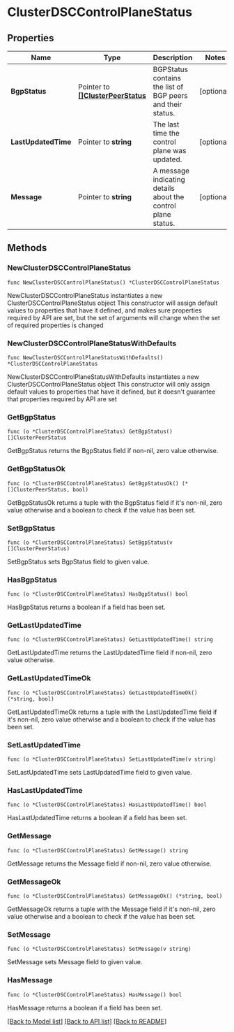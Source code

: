 # ClusterDSCControlPlaneStatus

## Properties

Name | Type | Description | Notes
------------ | ------------- | ------------- | -------------
**BgpStatus** | Pointer to [**[]ClusterPeerStatus**](ClusterPeerStatus.md) | BGPStatus contains the list of BGP peers and their status. | [optional] 
**LastUpdatedTime** | Pointer to **string** | The last time the control plane was updated. | [optional] 
**Message** | Pointer to **string** | A message indicating details about the control plane status. | [optional] 

## Methods

### NewClusterDSCControlPlaneStatus

`func NewClusterDSCControlPlaneStatus() *ClusterDSCControlPlaneStatus`

NewClusterDSCControlPlaneStatus instantiates a new ClusterDSCControlPlaneStatus object
This constructor will assign default values to properties that have it defined,
and makes sure properties required by API are set, but the set of arguments
will change when the set of required properties is changed

### NewClusterDSCControlPlaneStatusWithDefaults

`func NewClusterDSCControlPlaneStatusWithDefaults() *ClusterDSCControlPlaneStatus`

NewClusterDSCControlPlaneStatusWithDefaults instantiates a new ClusterDSCControlPlaneStatus object
This constructor will only assign default values to properties that have it defined,
but it doesn't guarantee that properties required by API are set

### GetBgpStatus

`func (o *ClusterDSCControlPlaneStatus) GetBgpStatus() []ClusterPeerStatus`

GetBgpStatus returns the BgpStatus field if non-nil, zero value otherwise.

### GetBgpStatusOk

`func (o *ClusterDSCControlPlaneStatus) GetBgpStatusOk() (*[]ClusterPeerStatus, bool)`

GetBgpStatusOk returns a tuple with the BgpStatus field if it's non-nil, zero value otherwise
and a boolean to check if the value has been set.

### SetBgpStatus

`func (o *ClusterDSCControlPlaneStatus) SetBgpStatus(v []ClusterPeerStatus)`

SetBgpStatus sets BgpStatus field to given value.

### HasBgpStatus

`func (o *ClusterDSCControlPlaneStatus) HasBgpStatus() bool`

HasBgpStatus returns a boolean if a field has been set.

### GetLastUpdatedTime

`func (o *ClusterDSCControlPlaneStatus) GetLastUpdatedTime() string`

GetLastUpdatedTime returns the LastUpdatedTime field if non-nil, zero value otherwise.

### GetLastUpdatedTimeOk

`func (o *ClusterDSCControlPlaneStatus) GetLastUpdatedTimeOk() (*string, bool)`

GetLastUpdatedTimeOk returns a tuple with the LastUpdatedTime field if it's non-nil, zero value otherwise
and a boolean to check if the value has been set.

### SetLastUpdatedTime

`func (o *ClusterDSCControlPlaneStatus) SetLastUpdatedTime(v string)`

SetLastUpdatedTime sets LastUpdatedTime field to given value.

### HasLastUpdatedTime

`func (o *ClusterDSCControlPlaneStatus) HasLastUpdatedTime() bool`

HasLastUpdatedTime returns a boolean if a field has been set.

### GetMessage

`func (o *ClusterDSCControlPlaneStatus) GetMessage() string`

GetMessage returns the Message field if non-nil, zero value otherwise.

### GetMessageOk

`func (o *ClusterDSCControlPlaneStatus) GetMessageOk() (*string, bool)`

GetMessageOk returns a tuple with the Message field if it's non-nil, zero value otherwise
and a boolean to check if the value has been set.

### SetMessage

`func (o *ClusterDSCControlPlaneStatus) SetMessage(v string)`

SetMessage sets Message field to given value.

### HasMessage

`func (o *ClusterDSCControlPlaneStatus) HasMessage() bool`

HasMessage returns a boolean if a field has been set.


[[Back to Model list]](../README.md#documentation-for-models) [[Back to API list]](../README.md#documentation-for-api-endpoints) [[Back to README]](../README.md)


